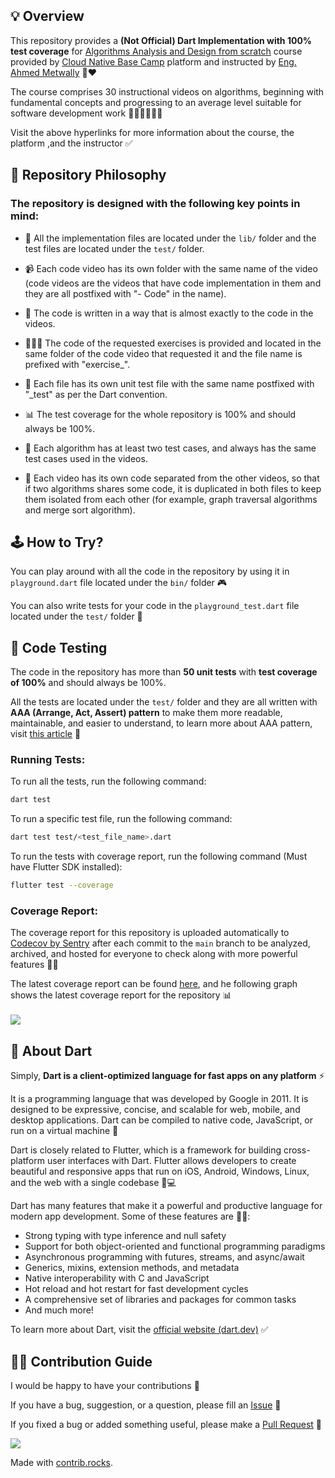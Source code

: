 ## 💡 Overview

This repository provides a **(Not Official) Dart Implementation with 100% test coverage** for [Algorithms Analysis and Design from scratch](https://cloudnativebasecamp.com/courses/algo-01/) course provided by [Cloud Native Base Camp](https://cloudnativebasecamp.com/) platform and instructed by [Eng. Ahmed Metwally](https://www.linkedin.com/in/metwally/) 💙❤

The course comprises 30 instructional videos on algorithms, beginning with fundamental concepts and progressing to an average level suitable for software development work 👩🏻‍💻👨🏻‍💻

Visit the above hyperlinks for more information about the course, the platform ,and the instructor ✅

## 📖 Repository Philosophy

### The repository is designed with the following key points in mind:

- 📂 All the implementation files are located under the `lib/` folder and the test files are located under the `test/` folder.

- 📹 Each code video has its own folder with the same name of the video (code videos are the videos that have code implementation in them and they are all postfixed with "- Code" in the name).

- 📝 The code is written in a way that is almost exactly to the code in the videos.

- 🏋🏻‍♀️ The code of the requested exercises is provided and located in the same folder of the code video that requested it and the file name is prefixed with "exercise_".

- 🧪 Each file has its own unit test file with the same name postfixed with "_test" as per the Dart convention.

- 📊 The test coverage for the whole repository is 100% and should always be 100%.

- 🔢 Each algorithm has at least two test cases, and always has the same test cases used in the videos.

- 🚧 Each video has its own code separated from the other videos, so that if two algorithms shares some code, it is duplicated in both files to keep them isolated from each other (for example, graph traversal algorithms and merge sort algorithm).

## 🕹 How to Try?

You can play around with all the code in the repository by using it in `playground.dart` file located under the `bin/` folder 🎮

You can also write tests for your code in the `playground_test.dart` file located under the `test/` folder 🔬

## 🧪 Code Testing

The code in the repository has more than **50 unit tests** with **test coverage of 100%** and should always be 100%.

All the tests are located under the `test/` folder and they are all written with **AAA (Arrange, Act, Assert) pattern** to make them more readable, maintainable, and easier to understand, to learn more about AAA pattern, visit [this article](https://medium.com/@pjbgf/title-testing-code-ocd-and-the-aaa-pattern-df453975ab80) 📝 

### Running Tests:

To run all the tests, run the following command:

```bash
dart test
```

To run a specific test file, run the following command:

```bash
dart test test/<test_file_name>.dart
```

To run the tests with coverage report, run the following command (Must have Flutter SDK installed):

```bash
flutter test --coverage
```

### Coverage Report:

The coverage report for this repository is uploaded automatically to [Codecov by Sentry](https://about.codecov.io/) after each commit to the `main` branch to be analyzed, archived, and hosted for everyone to check along with more powerful features 💪🏻

The latest coverage report can be found [here](https://codecov.io/gh/moazelsawaf/cloudnativebasecamp_algo_01_dart), and he following graph shows the latest coverage report for the repository 📊
<br><br>
<img src="https://codecov.io/gh/moazelsawaf/cloudnativebasecamp_algo_01_dart/branch/main/graphs/icicle.svg?token=T90IR6JI53">

## 💙 About Dart

Simply, **Dart is a client-optimized language for fast apps on any platform** ⚡

It is a programming language that was developed by Google in 2011. It is designed to be expressive, concise, and scalable for web, mobile, and desktop applications. Dart can be compiled to native code, JavaScript, or run on a virtual machine 💙

Dart is closely related to Flutter, which is a framework for building cross-platform user interfaces with Dart. Flutter allows developers to create beautiful and responsive apps that run on iOS, Android, Windows, Linux, and the web with a single codebase 📱💻

Dart has many features that make it a powerful and productive language for modern app development. Some of these features are 💪🏻:

- Strong typing with type inference and null safety
- Support for both object-oriented and functional programming paradigms
- Asynchronous programming with futures, streams, and async/await
- Generics, mixins, extension methods, and metadata
- Native interoperability with C and JavaScript
- Hot reload and hot restart for fast development cycles
- A comprehensive set of libraries and packages for common tasks
- And much more!

To learn more about Dart, visit the [official website (dart.dev)](https://dart.dev/) ✅

## 💪🏻 Contribution Guide

I would be happy to have your contributions 💙

If you have a bug, suggestion, or a question, please fill an [Issue](https://github.com/moazelsawaf/cloudnativebasecamp_algo_01_dart/issues) 📄

If you fixed a bug or added something useful, please make a [Pull Request](https://github.com/moazelsawaf/cloudnativebasecamp_algo_01_dart/pulls) 📩

<a href="https://github.com/moazelsawaf/cloudnativebasecamp_algo_01_dart/graphs/contributors">
  <img src="https://contrib.rocks/image?repo=moazelsawaf/cloudnativebasecamp_algo_01_dart" />
</a>

Made with [contrib.rocks](https://contrib.rocks).
